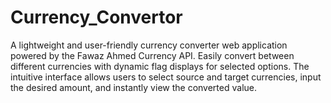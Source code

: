 # Currency_Convertor
A lightweight and user-friendly currency converter web application powered by the Fawaz Ahmed Currency API. Easily convert between different currencies with dynamic flag displays for selected options. The intuitive interface allows users to select source and target currencies, input the desired amount, and instantly view the converted value. 
